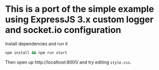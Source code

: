 # This is a port of the simple example using ExpressJS 3.x custom logger and socket.io configuration

Install dependencies and run it

```bash
npm install && npm run start
```

Then open up http://localhost:8001/ and try editing `style.css`.